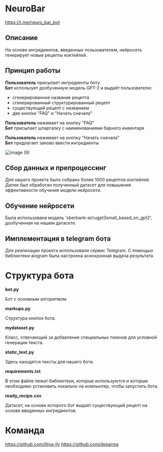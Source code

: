 # NeuroBar

https://t.me/neuro_bar_bot

## Описание

На основе ингредиентов, введенных пользователем, нейросеть генерирует новые рецепты коктейлей. 


## Принцип работы
**Пользователь** присылает ингредиенты боту<br />
**Бот** использует дообученную модель GPT-2 и выдаёт пользователю:<br />

 - сгенерированное название рецепта<br />
 - сгенерированный структурированный рецепт<br />
 - существующий рецепт с названием<br />
 - две кнопки "FAQ" и "Начать сначала"<br />
 
**Пользователь** нажимает на кнопку "FAQ" <br />
**Бот** присылает шпаргалку с наименованиями барного инвентаря <br />

**Пользователь** нажимает на кнопку "Начать сначала" <br />
**Бот** предлагает заново ввести ингредиенты <br />

![image (9)](https://user-images.githubusercontent.com/79212361/119344336-3383d880-bca0-11eb-8aa1-d21f367f21fd.gif)

## Сбор данных и препроцессинг

Для нашего проекта было собрано более 1000 рецептов коктейлей. Далее был обработан полученный датасет для повышения эффективности обучения модели нейросети. 

## Обучение нейросети

Была использована модель 'sberbank-ai/rugpt3small_based_on_gpt2', дообученная на нашем датасете.

## Имплементация в telegram бота

Для реализации проекта использовали сервис Telegram. С помощью библиотеки aiogram была настроена асинхронная выдача результата. 

# Структура бота

**bot.py**

Бот с основным алгоритмом. 

**markups.py**

Структура кнопок бота.

**mydataset.py**

Класс, отвечающий за добавление специальных токенов для условной генерации текста. 

**static_text.py**

Здесь находятся тексты для нашего бота. 

**requirements.txt**

В этом файле лежат библиотеки, которые используются и которые необходимо установить локально на компьютер, чтобы запустить бота. 

**ready_recipe.csv**

Датасет, на основе которого бот выдаёт существующий рецепт на основе введенных ингредиентов.




# Команда

https://github.com/liliya-ily
https://github.com/deparma

